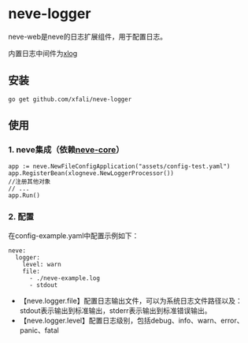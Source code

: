# neve-logger

neve-web是neve的日志扩展组件，用于配置日志。

内置日志中间件为[xlog](https://github.com/xfali/xlog)

## 安装
```
go get github.com/xfali/neve-logger
```

## 使用
  
### 1. neve集成（依赖[neve-core](https://github.com/xfali/neve-core)）
```
app := neve.NewFileConfigApplication("assets/config-test.yaml")
app.RegisterBean(xlogneve.NewLoggerProcessor())
//注册其他对象
// ...
app.Run()
```

### 2. 配置
在config-example.yaml中配置示例如下：
```
neve:
  logger:
    level: warn
    file:
      - ./neve-example.log
      - stdout
```
* 【neve.logger.file】配置日志输出文件，可以为系统日志文件路径以及：stdout表示输出到标准输出，stderr表示输出到标准错误输出。
* 【neve.logger.level】配置日志级别，包括debug、info、warn、error、panic、fatal
